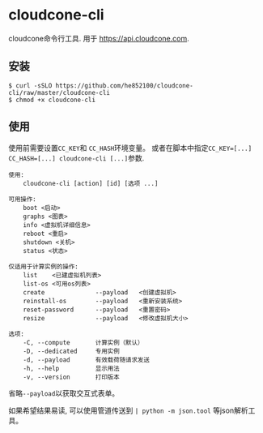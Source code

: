 # cloudcone-cli
cloudcone命令行工具. 用于 https://api.cloudcone.com.

## 安装
```
$ curl -sSLO https://github.com/he852100/cloudcone-cli/raw/master/cloudcone-cli
$ chmod +x cloudcone-cli
```

## 使用
使用前需要设置`CC_KEY`和 `CC_HASH`环境变量。 或者在脚本中指定`CC_KEY=[...] CC_HASH=[...] cloudcone-cli [...]`参数.

```text
使用:
    cloudcone-cli [action] [id] [选项 ...]

可用操作:
    boot <启动>
    graphs <图表>
    info <虚拟机详细信息>
    reboot <重启>
    shutdown <关机>
    status <状态>

仅适用于计算实例的操作:
    list	<已建虚拟机列表>
    list-os	<可用os列表>
    create              --payload	<创建虚拟机>
    reinstall-os        --payload	<重新安装系统>
    reset-password      --payload	<重置密码>
    resize              --payload	<修改虚拟机大小>

选项:
    -C, --compute       计算实例（默认）
    -D, --dedicated     专用实例
    -d, --payload       有效载荷随请求发送
    -h, --help          显示用法
    -v, --version       打印版本
```
省略`--payload`以获取交互式表单。

如果希望结果易读, 可以使用管道传送到 `| python -m json.tool` 等json解析工具。


